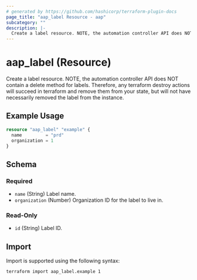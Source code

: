 ```yaml
---
# generated by https://github.com/hashicorp/terraform-plugin-docs
page_title: "aap_label Resource - aap"
subcategory: ""
description: |-
  Create a label resource. NOTE, the automation controller API does NOT contain a delete method for labels. Therefore, any terraform destroy actions will succeed in terraform and remove them from your state, but will not have necessarily removed the label from the instance.
---
```


# aap_label (Resource)

Create a label resource. NOTE, the automation controller API does NOT contain a delete method for labels. Therefore, any terraform destroy actions will succeed in terraform and remove them from your state, but will not have necessarily removed the label from the instance.

## Example Usage

```terraform
resource "aap_label" "example" {
  name         = "prd"
  organization = 1
}
```

<!-- schema generated by tfplugindocs -->
## Schema

### Required

- `name` (String) Label name.
- `organization` (Number) Organization ID for the label to live in.

### Read-Only

- `id` (String) Label ID.

## Import

Import is supported using the following syntax:

```shell
terraform import aap_label.example 1
```
